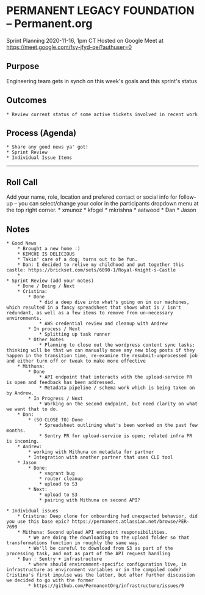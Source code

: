 # PERMANENT LEGACY FOUNDATION – Permanent.org
Sprint Planning
2020-11-16, 1pm CT
Hosted on Google Meet at https://meet.google.com/fsy-jfyd-qei?authuser=0

## Purpose
Engineering team gets in synch on this week's goals and this sprint's status

## Outcomes
    * Review current status of some active tickets involved in recent work

## Process (Agenda)
    * Share any good news ya' got!
    * Sprint Review
    * Individual Issue Items

--- --- --- --- --- --- --- --- --- --- --- --- --- --- --- --- ---

## Roll Call
Add your name, role, location and prefered contact or social info for follow-up – you can select/change your color in the participants dropdown menu at the top right corner.
    * xmunoz
    * kfogel
    * mkrishna
    * aatwood
    * Dan
    * Jason

## Notes
    * Good News
        * Brought a new home :) 
        * KIMCHI IS DELICIOUS
        * Takin' care of a dog; turns out to be fun.
        * Dan: I decided to relive my childhood and put together this castle: https://brickset.com/sets/6090-1/Royal-Knight-s-Castle
        * 
    * Sprint Review (add your notes)
        * Done / Doing / Next
        * Cristina:
            * Done
                * did a deep dive into what's going on in our machines, which resulted in a fancy spreadsheet that shows what is / isn't redundant, as well as a few items to remove from un-necessary environments.
                * AWS credential review and cleanup with Andrew
            * In process / Next
                * Splitting up task runner
            * Other Notes
                * Planning to close out the wordpress content sync tasks; thinking will be that we can manually move any new blog posts if they happen in the transition time, re-examine the resubmit-unprocessed job and either turn off or tweak to make more effective
        * Mithuna:
            * Done
                * API endpoint that interacts with the upload-service PR is open and feedback has been addressed.
                * Metadata pipeline / schema work which is being taken on by Andrew.
            * In Progress / Next
                * Working on the second endpoint, but need clarity on what we want that to do.
        * Dan: 
            * (SO CLOSE TO) Done
                * Spreadsheet outlining what's been worked on the past few months.
                * Sentry PR for upload-service is open; related infra PR is incoming.
        * Andrew:
            * working with Mithuna on metadata for partner
            * Integration with another partner that uses CLI tool
        * Jason
            * Done:
                * vagrant bug
                * router cleanup
                * upload to S3
            * Next:
                * upload to S3
                * pairing with Mithuna on second API?

    * Individual issues
        * Cristina: Deep clone for onboarding had unexpected behavior, did you use this base epic? https://permanent.atlassian.net/browse/PER-7699
        * Mithuna: Second upload API endpoint responsibilities.
            * We are doing the downloading to the upload folder so that transformations function in roughly the same way.
            * We'll be careful to download from S3 as part of the processing task, and not as part of the API request handling
        * Dan : Sentry + infrastructure
            * where should environment-specific configuration live, in infrastructure as environment variables or in the compiled code? Cristina's first impulse was the latter, but after further discussion we decided to go with the former
            * https://github.com/PermanentOrg/infrastructure/issues/9

